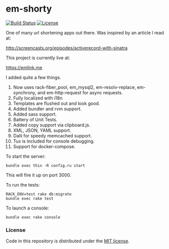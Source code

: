 # em-shorty

[![Build Status](https://img.shields.io/travis/zquestz/em-shorty.svg)](https://travis-ci.org/zquestz/em-shorty)
[![License](https://img.shields.io/github/license/zquestz/em-shorty.svg)](https://github.com/zquestz/em-shorty/blob/master/LICENSE)

One of many url shortening apps out there. Was inspired by an article I read at:

http://screencasts.org/episodes/activerecord-with-sinatra

This project is currently live at:

https://emlink.me

I added quite a few things.

1. Now uses rack-fiber_pool, em_mysql2, em-resolv-replace, em-synchrony, and em-http-request for async requests.
2. Fully localized with i18n
3. Templates are flushed out and look good.
4. Added bundler and rvm support.
5. Added sass support.
6. Battery of Unit Tests.
7. Added copy support via clipboard.js.
8. XML, JSON, YAML support.
9. Dalli for speedy memcached support.
10. Tux is included for console debugging.
11. Support for docker-compose.

To start the server:

```
bundle exec thin -R config.ru start
```

This will fire it up on port 3000.

To run the tests:

```
RACK_ENV=test rake db:migrate
bundle exec rake test
```

To launch a console:

```
bundle exec rake console
```

### License

Code in this repository is distributed under the [MIT license](/LICENSE).
